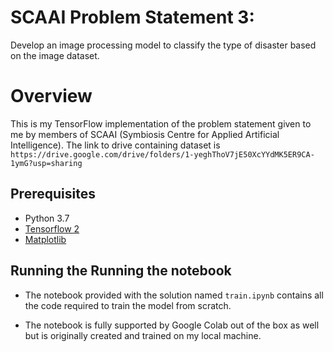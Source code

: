 ﻿# SCAAI Problem Statement 3: 
Develop an image processing model to classify the type of disaster based on the
image dataset.

# Overview

This is my TensorFlow implementation of the problem statement given to me by members of SCAAI (Symbiosis Centre for Applied Artificial Intelligence). The link to drive containing dataset is ```https://drive.google.com/drive/folders/1-yeghThoV7jE50XcYYdMK5ER9CA-1ymG?usp=sharing```

## Prerequisites

- Python 3.7
- [Tensorflow 2 ](https://github.com/tensorflow/tensorflow/)
- [Matplotlib](https://matplotlib.org/)

## Running the Running the notebook
- The notebook provided with the solution named ```train.ipynb``` contains all the code required to train the model from scratch.

-  The notebook is fully supported by Google Colab out of the box as well but is originally created and trained on my local machine. 



